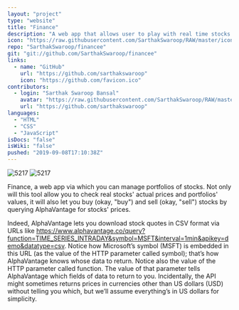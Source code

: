 ```yaml
---
layout: "project"
type: "website"
title: "Finance"
description: "A web app that allows user to play with real time stocks."
icon: "https://raw.githubusercontent.com/SarthakSwaroop/RAW/master/icon-code-9.jpg"
repo: "SarthakSwaroop/financee"
git: "git://github.com/SarthakSwaroop/financee"
links: 
  - name: "GitHub"
    url: "https://github.com/sarthakswaroop"
    icon: "https://github.com/favicon.ico"
contributors: 
  - login: "Sarthak Swaroop Bansal"
    avatar: "https://raw.githubusercontent.com/SarthakSwaroop/RAW/master/mee.jpg"
    url: "https://github.com/sarthakswaroop"
languages: 
  - "HTML"
  - "CSS"
  - "JavaScript"
isDocs: "false"
isWiki: "false"
pushed: "2019-09-08T17:10:38Z"
---
```

![5217](https://raw.githubusercontent.com/SarthakSwaroop/RAW/master/Screen%20Shot%202019-10-27%20at%2012.20.38%20AM.png)
![5217](https://raw.githubusercontent.com/SarthakSwaroop/RAW/master/Screen%20Shot%202019-10-27%20at%2012.21.22%20AM.png)

Finance, a web app via which you can manage portfolios of stocks. Not only will this tool allow you to check real stocks' actual prices and portfolios' values, it will also let you buy (okay, "buy") and sell (okay, "sell") stocks by querying AlphaVantage for stocks' prices.

Indeed, AlphaVantage lets you download stock quotes in CSV format via URLs like https://www.alphavantage.co/query?function=TIME_SERIES_INTRADAY&symbol=MSFT&interval=1min&apikey=demo&datatype=csv. Notice how Microsoft’s symbol (MSFT) is embedded in this URL (as the value of the HTTP parameter called symbol); that’s how AlphaVantage knows whose data to return. Notice also the value of the HTTP parameter called function. The value of that parameter tells AlphaVantage which fields of data to return to you. Incidentally, the API might sometimes returns prices in currencies other than US dollars (USD) without telling you which, but we’ll assume everything’s in US dollars for simplicity.
